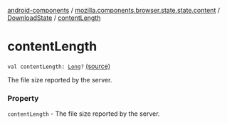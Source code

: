 [android-components](../../index.md) / [mozilla.components.browser.state.state.content](../index.md) / [DownloadState](index.md) / [contentLength](./content-length.md)

# contentLength

`val contentLength: `[`Long`](https://kotlinlang.org/api/latest/jvm/stdlib/kotlin/-long/index.html)`?` [(source)](https://github.com/mozilla-mobile/android-components/blob/master/components/browser/state/src/main/java/mozilla/components/browser/state/state/content/DownloadState.kt#L36)

The file size reported by the server.

### Property

`contentLength` - The file size reported by the server.